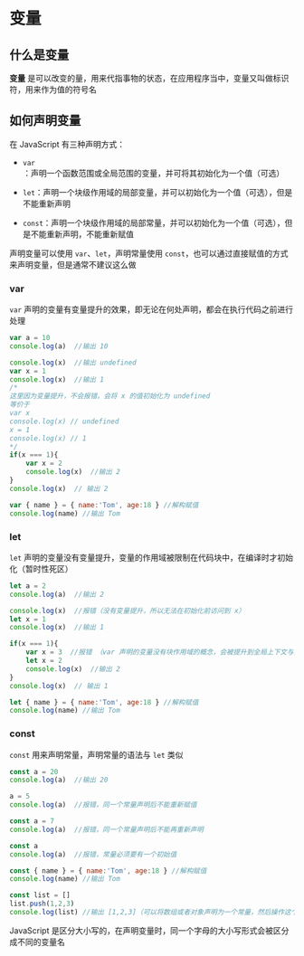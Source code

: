 # 变量
## 什么是变量
**变量** 是可以改变的量，用来代指事物的状态，在应用程序当中，变量又叫做标识符，用来作为值的符号名

## 如何声明变量
在 JavaScript 有三种声明方式：

* `var`：声明一个函数范围或全局范围的变量，并可将其初始化为一个值（可选）

* `let`：声明一个块级作用域的局部变量，并可以初始化为一个值（可选），但是不能重新声明

* `const`：声明一个块级作用域的局部常量，并可以初始化为一个值（可选），但是不能重新声明，不能重新赋值

声明变量可以使用 `var`、`let`，声明常量使用 `const`，也可以通过直接赋值的方式来声明变量，但是通常不建议这么做


### var
`var` 声明的变量有变量提升的效果，即无论在何处声明，都会在执行代码之前进行处理

```js
var a = 10
console.log(a)  //输出 10

console.log(x)  //输出 undefined
var x = 1
console.log(x)  //输出 1
/* 
这里因为变量提升，不会报错，会将 x 的值初始化为 undefined
等价于
var x
console.log(x) // undefined
x = 1
console.log(x) // 1
*/
if(x === 1){
    var x = 2
    console.log(x)  //输出 2
}
console.log(x)  // 输出 2

var { name } = { name:'Tom', age:18 } //解构赋值
console.log(name) //输出 Tom
```

### let
`let` 声明的变量没有变量提升，变量的作用域被限制在代码块中，在编译时才初始化（暂时性死区）

```js
let a = 2
console.log(a)  //输出 2

console.log(x)  //报错（没有变量提升，所以无法在初始化前访问到 x）
let x = 1
console.log(x)  //输出 1 

if(x === 1){
    var x = 3  //报错 （var 声明的变量没有块作用域的概念，会被提升到全局上下文与然后报错）
    let x = 2 
    console.log(x)  //输出 2
}
console.log(x)  // 输出 1

let { name } = { name:'Tom', age:18 } //解构赋值
console.log(name) //输出 Tom

```


### const
`const` 用来声明常量，声明常量的语法与 `let` 类似

```js
const a = 20
console.log(a)  //输出 20

a = 5
console.log(a)  //报错，同一个常量声明后不能重新赋值

const a = 7
console.log(a)  //报错，同一个常量声明后不能再重新声明

const a
console.log(a)  //报错，常量必须要有一个初始值

const { name } = { name:'Tom', age:18 } //解构赋值
console.log(name) //输出 Tom 

const list = []
list.push(1,2,3)
console.log(list) //输出 [1,2,3]（可以将数组或者对象声明为一个常量，然后操作这个数组或者对象）

```

<Minfo>

JavaScript 是区分大小写的，在声明变量时，同一个字母的大小写形式会被区分成不同的变量名

</Minfo>